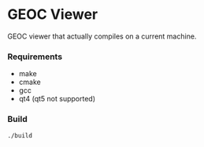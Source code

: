 # GEOC Viewer

GEOC viewer that actually compiles on a current machine.

### Requirements

* make
* cmake
* gcc
* qt4 (qt5 not supported)

### Build

	./build
